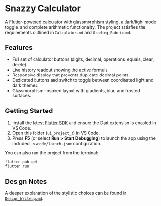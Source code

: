 # Snazzy Calculator

A Flutter-powered calculator with glassmorphism styling, a dark/light mode toggle, and complete arithmetic functionality. The project satisfies the requirements outlined in `Calculator.md` and `Grading_Rubric.md`.

## Features
- Full set of calculator buttons (digits, decimal, operations, equals, clear, delete).
- Live history readout showing the active formula.
- Responsive display that prevents duplicate decimal points.
- Dedicated buttons and switch to toggle between coordinated light and dark themes.
- Glassmorphism-inspired layout with gradients, blur, and frosted surfaces.

## Getting Started
1. Install the latest [Flutter SDK](https://docs.flutter.dev/get-started/install) and ensure the Dart extension is enabled in VS Code.
2. Open this folder (`ui_project_3`) in VS Code.
3. Press **F5** (or select **Run > Start Debugging**) to launch the app using the included `.vscode/launch.json` configuration.

You can also run the project from the terminal:

```bash
flutter pub get
flutter run
```

## Design Notes
A deeper explanation of the stylistic choices can be found in [`Design_Writeup.md`](Design_Writeup.md).
